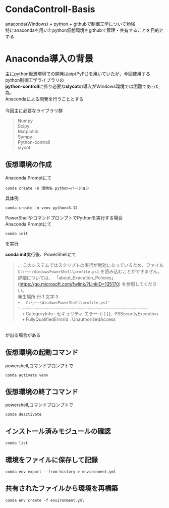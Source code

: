 # CondaControll-Basis
anaconda(Windows) + python + githubで制御工学について勉強 <br>
特にanacondaを用いたpython仮想環境をgithubで管理・共有することを目的とする

# Anaconda導入の背景
主にpython仮想環境での開発はpip(PyPL)を用いていたが、今回使用するpython制御工学ライブラリの<br>
**python-controll**に係り必要な**slycot**の導入がWindows環境では困難であった為、<br>
Anacondaによる開発を行うこととする
<br>
<br>
今回主に必要なライブラリ群
>Numpy<br>
>Scipy<br>
>Matplotlib<br>
>Sympy<br>
>Python-controll<br>
>slycot<br>

## 仮想環境の作成
Anaconda Promptにて<br>
```
conda create -n 環境名 python=バージョン
```

具体例<br>
```
conda create -n venv python=3.12
```

PowerShellやコマンドプロンプトでPythonを実行する場合<br>
Anaconda Promptにて
```
conda init
```
を実行

**conda init**実行後、PowerShellにて

>. : このシステムではスクリプトの実行が無効になっているため、ファイル `C:\~~~\WindowsPowerShell\profile.ps1` 
>を読み込むことができません。詳細については、
>「about_Execution_Policies」(https://go.microsoft.com/fwlink/?LinkID=135170)
>を参照してください。<br>
>発生場所 行:1 文字:3<br>
>`+` . `'C:\~~~\WindowsPowerShell\profile.ps1'`<br>
>`+`   `~~~~~~~~~~~~~~~~~~~~~~~~~~~~~~~~~~~~~~~~~~~~~~~~~~~~~~~~`<br>
>    &emsp;`+` CategoryInfo          : セキュリティ エラー: (: ) []、PSSecurityException<br>
>    &emsp;`+` FullyQualifiedErrorId : UnauthorizedAccess

<br>が出る場合がある

## 仮想環境の起動コマンド
powershell,コマンドプロンプトで <br>
```
conda activate venv
```

## 仮想環境の終了コマンド
powershell,コマンドプロンプトで<br>
```
conda deactivate
```

## インストール済みモジュールの確認
```
conda list
```

## 環境をファイルに保存して記録
```
conda env export --from-history > environment.yml
```

## 共有されたファイルから環境を再構築
```
conda env create -f environment.yml
```

